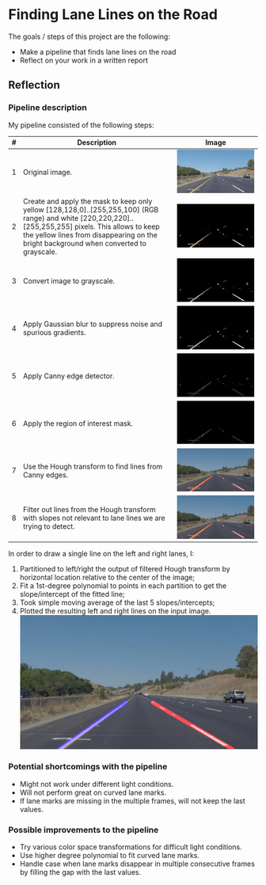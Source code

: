 # **Finding Lane Lines on the Road** 

The goals / steps of this project are the following:
* Make a pipeline that finds lane lines on the road
* Reflect on your work in a written report

## Reflection

### Pipeline description

My pipeline consisted of the following steps:

| # | Description | Image |
| --- | --- | --- |
| 1 | Original image. | ![](./test_images/solidYellowLeft-0291_pre.jpg) |
| 2 | Create and apply the mask to keep only yellow [128,128,0]..[255,255,100] (RGB range) and white [220,220,220]..[255,255,255] pixels. This allows to keep the yellow lines from disappearing on the bright background when converted to grayscale. | ![](./pipeline_demo/1_masked_lanes.jpg) |
| 3 | Convert image to grayscale. | ![](./pipeline_demo/2_gray.jpg) |
| 4 | Apply Gaussian blur to suppress noise and spurious gradients. | ![](./pipeline_demo/3_blured.jpg)
| 5 | Apply Canny edge detector. | ![](./pipeline_demo/4_edges.jpg)
| 6 | Apply the region of interest mask. | ![](./pipeline_demo/5_region.jpg)
| 7 | Use the Hough transform to find lines from Canny edges. | ![](./pipeline_demo/6_raw_lines.jpg)
| 8 | Filter out lines from the Hough transform with slopes not relevant to lane lines we are trying to detect. | ![](./pipeline_demo/6_raw_filtered_lines.jpg)

In order to draw a single line on the left and right lanes, I:
1. Partitioned to left/right the output of filtered Hough transform by horizontal location relative to the center of the image;
1. Fit a 1st-degree polynomial to points in each partition to get the slope/intercept of the fitted line;
1. Took simple moving average of the last 5 slopes/intercepts;
1. Plotted the resulting left and right lines on the input image.
![](./pipeline_demo/7_lines.jpg)

### Potential shortcomings with the pipeline

* Might not work under different light conditions.
* Will not perform great on curved lane marks.
* If lane marks are missing in the multiple frames, will not keep the last values.

### Possible improvements to the pipeline

* Try various color space transformations for difficult light conditions.
* Use higher degree polynomial to fit curved lane marks.
* Handle case when lane marks disappear in multiple consecutive frames by filling the gap with the last values.
